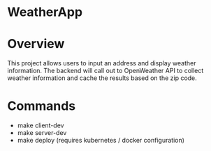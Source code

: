 # WeatherApp

# Overview

This project allows users to input an address and display weather information. The backend will call out to OpenWeather API to collect weather information and cache the results based on the zip code.

# Commands

- make client-dev
- make server-dev
- make deploy (requires kubernetes / docker configuration)